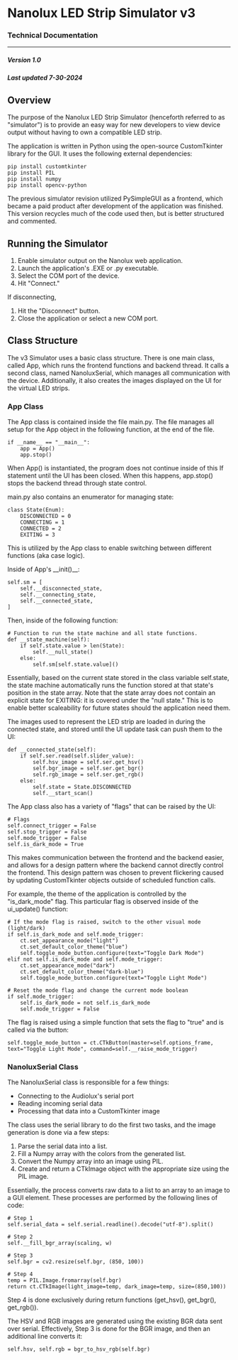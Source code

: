 # Nanolux LED Strip Simulator v3
### Technical Documentation
---
##### Version 1.0
##### Last updated 7-30-2024

<div style="page-break-after: always;"></div>

## Overview

The purpose of the Nanolux LED Strip Simulator (henceforth referred to as "simulator") is to provide an easy way for new developers to view device output without having to own a compatible LED strip.

The application is written in Python using the open-source CustomTkinter library for the GUI. It uses the following external dependencies:

	pip install customtkinter
	pip install PIL
	pip install numpy
	pip install opencv-python

The previous simulator revision utilized PySimpleGUI as a frontend, which became a paid product after development of the application was finished. This version recycles much of the code used then, but is better structured and commented.

## Running the Simulator

1. Enable simulator output on the Nanolux web application.
2. Launch the application's .EXE or .py executable.
3. Select the COM port of the device.
4. Hit "Connect."

If disconnecting,

1. Hit the "Disconnect" button.
2. Close the application or select a new COM port.

<div style="page-break-after: always;"></div>

## Class Structure

The v3 Simulator uses a basic class structure. There is one main class, called App, which runs the frontend functions and backend thread. It calls a second class, named NanoluxSerial, which manages all communication with the device. Additionally, it also creates the images displayed on the UI for the virtual LED strips.

### App Class

The App class is contained inside the file main.py. The file manages all setup for the App object in the following function, at the end of the file.
	
	if __name__ == "__main__":
		app = App()
    	app.stop()

When App() is instantiated, the program does not continue inside of this If statement until the UI has been closed. When this happens, app.stop() stops the backend thread through state control.

main.py also contains an enumerator for managing state:

	class State(Enum):
	    DISCONNECTED = 0
	    CONNECTING = 1
	    CONNECTED = 2
	    EXITING = 3

This is utilized by the App class to enable switching between different functions (aka case logic).

Inside of App's \_\_init()\_\_:	

    self.sm = [
        self.__disconnected_state,
        self.__connecting_state,
        self.__connected_state,
    ]

Then, inside of the following function:

    # Function to run the state machine and all state functions.
    def __state_machine(self):
        if self.state.value > len(State):
            self.__null_state()
        else:
            self.sm[self.state.value]()

Essentially, based on the current state stored in the class variable self.state, the state machine automatically runs the function stored at that state's position in the state array. Note that the state array does not contain an explicit state for EXITING: it is covered under the "null state." This is to enable better scaleability for future states should the application need them.

The images used to represent the LED strip are loaded in during the connected state, and stored until the UI update task can push them to the UI:

    def __connected_state(self):
        if self.ser.read(self.slider_value):
            self.hsv_image = self.ser.get_hsv()
            self.bgr_image = self.ser.get_bgr()
            self.rgb_image = self.ser.get_rgb()
        else:
            self.state = State.DISCONNECTED
            self.__start_scan()

The App class also has a variety of "flags" that can be raised by the UI:

    # Flags
    self.connect_trigger = False
    self.stop_trigger = False
    self.mode_trigger = False
    self.is_dark_mode = True

This makes communication between the frontend and the backend easier, and allows for a design pattern where the backend cannot directly control the frontend. This design pattern was chosen to prevent flickering caused by updating CustomTkinter objects outside of scheduled function calls.

For example, the theme of the application is controlled by the "is\_dark\_mode" flag. This particular flag is observed inside of the ui_update() function:

    # If the mode flag is raised, switch to the other visual mode (light/dark)
    if self.is_dark_mode and self.mode_trigger:
        ct.set_appearance_mode("light")
        ct.set_default_color_theme("blue")
        self.toggle_mode_button.configure(text="Toggle Dark Mode")
    elif not self.is_dark_mode and self.mode_trigger:
        ct.set_appearance_mode("dark")
        ct.set_default_color_theme("dark-blue")
        self.toggle_mode_button.configure(text="Toggle Light Mode")     
    
    # Reset the mode flag and change the current mode boolean
    if self.mode_trigger:
        self.is_dark_mode = not self.is_dark_mode
        self.mode_trigger = False

The flag is raised using a simple function that sets the flag to "true" and is called via the button:

	self.toggle_mode_button = ct.CTkButton(master=self.options_frame, text="Toggle Light Mode", command=self.__raise_mode_trigger)

<div style="page-break-after: always;"></div>

### NanoluxSerial Class

The NanoluxSerial class is responsible for a few things:

- Connecting to the Audiolux's serial port
- Reading incoming serial data
- Processing that data into a CustomTkinter image

The class uses the serial library to do the first two tasks, and the image generation is done via a few steps:

1. Parse the serial data into a list.
2. Fill a Numpy array with the colors from the generated list.
3. Convert the Numpy array into an image using PIL.
4. Create and return a CTkImage object with the appropriate size using the PIL image.

Essentially, the process converts raw data to a list to an array to an image to a GUI element. These processes are performed by the following lines of code:
	
	# Step 1
	self.serial_data = self.serial.readline().decode("utf-8").split()

	# Step 2
	self.__fill_bgr_array(scaling, w)

	# Step 3
	self.bgr = cv2.resize(self.bgr, (850, 100))

	# Step 4
	temp = PIL.Image.fromarray(self.bgr)
    return ct.CTkImage(light_image=temp, dark_image=temp, size=(850,100))

Step 4 is done exclusively during return functions (get\_hsv(), get\_bgr(), get\_rgb()).

The HSV and RGB images are generated using the existing BGR data sent over serial. Effectively, Step 3 is done for the BGR image, and then an additional line converts it:

	self.hsv, self.rgb = bgr_to_hsv_rgb(self.bgr)
